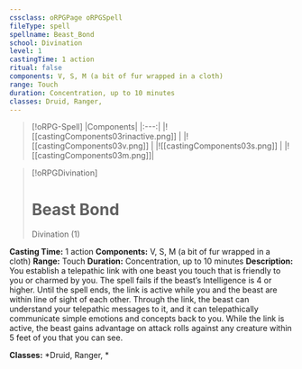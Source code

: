 ```yaml
---
cssclass: oRPGPage oRPGSpell
fileType: spell
spellname: Beast_Bond
school: Divination
level: 1
castingTime: 1 action
ritual: false
components: V, S, M (a bit of fur wrapped in a cloth)
range: Touch
duration: Concentration, up to 10 minutes
classes: Druid, Ranger,
---
```

> [!oRPG-Spell]
> |Components|
> |:---:|
> |![[castingComponents03rinactive.png]] |
> |![[castingComponents03v.png]] |
> |![[castingComponents03s.png]] |
> |![[castingComponents03m.png]]|

> [!oRPGDivination]
>#  Beast Bond
> Divination  (1)

**Casting Time:** 1 action
**Components:** V, S, M (a bit of fur wrapped in a cloth)
**Range:** Touch
**Duration:**  Concentration, up to 10 minutes
**Description:**
You establish a telepathic link with one beast you touch that is friendly to you or charmed by you. The spell fails if the beast’s Intelligence is 4 or higher. Until the spell ends, the link is active while you and the beast are within line of sight of each other. Through the link, the beast can understand your telepathic messages to it, and it can telepathically communicate simple emotions and concepts back to you. While the link is active, the beast gains advantage on attack rolls against any creature within 5 feet of you that you can see.



**Classes:**  *Druid, Ranger, *


